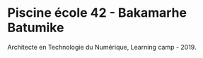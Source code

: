 # Piscine école 42 - Bakamarhe Batumike
Architecte en Technologie du Numérique, 
Learning camp - 2019.
